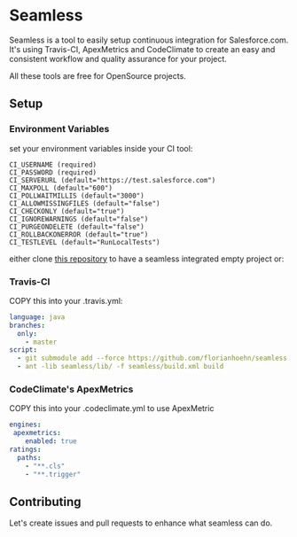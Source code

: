 # Seamless
Seamless is a tool to easily setup continuous integration for Salesforce.com. It's using Travis-CI, ApexMetrics and CodeClimate to create an easy and consistent workflow and quality assurance for your project.

All these tools are free for OpenSource projects.

## Setup

### Environment Variables
set your environment variables inside your CI tool:
```
CI_USERNAME (required)
CI_PASSWORD (required)
CI_SERVERURL (default="https://test.salesforce.com")
CI_MAXPOLL (default="600")
CI_POLLWAITMILLIS (default="3000")
CI_ALLOWMISSINGFILES (default="false")
CI_CHECKONLY (default="true")
CI_IGNOREWARNINGS (default="false")
CI_PURGEONDELETE (default="false")
CI_ROLLBACKONERROR (default="true")
CI_TESTLEVEL (default="RunLocalTests")
```

either clone [this repository](https://github.com/florianhoehn/seamless-initial-project) to have a seamless integrated empty project or:

### Travis-CI
COPY this into your .travis.yml:
```yaml
language: java
branches:
  only:
    - master
script:
  - git submodule add --force https://github.com/florianhoehn/seamless.git
  - ant -lib seamless/lib/ -f seamless/build.xml build
```

### CodeClimate's ApexMetrics
COPY this into your .codeclimate.yml to use ApexMetric
```yaml
engines:
 apexmetrics:
    enabled: true
ratings:
  paths:
    - "**.cls"
    - "**.trigger"
```

## Contributing
Let's create issues and pull requests to enhance what seamless can do.
